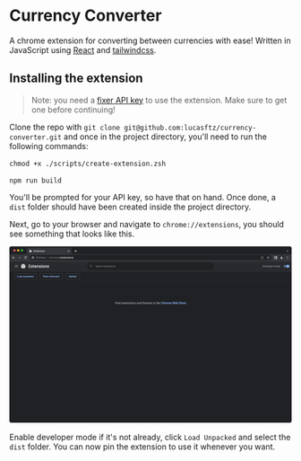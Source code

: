 # Currency Converter

A chrome extension for converting between currencies with ease! Written in JavaScript using [React](https://reactjs.org/) and [tailwindcss](https://tailwindcss.com/).

## Installing the extension

> Note: you need a [fixer API key](https://fixer.io/documentation) to use the extension. Make sure to get one before continuing!

Clone the repo with `git clone git@github.com:lucasftz/currency-converter.git` and once in the project directory, you'll need to run the following commands:

```
chmod +x ./scripts/create-extension.zsh
```

```
npm run build
```

You'll be prompted for your API key, so have that on hand. Once done, a `dist` folder should have been created inside the project directory.

Next, go to your browser and navigate to `chrome://extensions`, you should see something that looks like this.

![Extensions page](images/extensions.png)

Enable developer mode if it's not already, click `Load Unpacked` and select the `dist` folder. You can now pin the extension to use it whenever you want.
